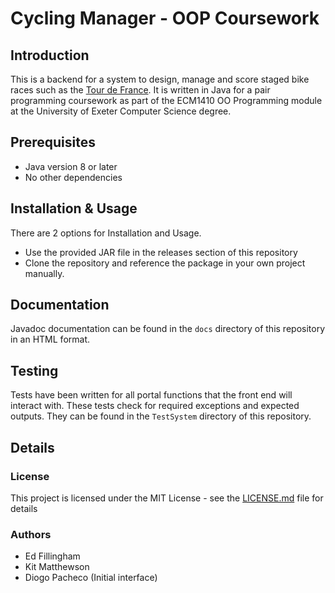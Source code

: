 # Cycling Manager - OOP Coursework

## Introduction
This is a backend for a system to design, manage and score staged bike races such as the 
[Tour de France](https://en.wikipedia.org/wiki/Tour_de_France). It is written in Java for a pair programming coursework
as part of the ECM1410 OO Programming module at the University of Exeter Computer Science degree.

## Prerequisites
- Java version 8 or later
- No other dependencies

## Installation & Usage
There are 2 options for Installation and Usage.

- Use the provided JAR file in the releases section of this repository
- Clone the repository and reference the package in your own project manually.

## Documentation
Javadoc documentation can be found in the `docs` directory of this repository in an HTML format.

## Testing
Tests have been written for all portal functions that the front end will interact with. These tests check for required
exceptions and expected outputs. They can be found in the `TestSystem` directory of this repository.

## Details
### License
This project is licensed under the MIT License - see the [LICENSE.md](LICENSE) file for details
### Authors
- Ed Fillingham
- Kit Matthewson
- Diogo Pacheco (Initial interface)
